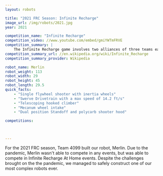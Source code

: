 ```yaml
---
layout: robots

title: "2021 FRC Season: Infinite Recharge"
image_url: /img/robots/2021.jpg
year: 2021

competition_name: "Infinite Recharge"
competition_video: //www.youtube.com/embed/gmiYWTmFRVE
competition_summary: |
    The Infinite Recharge game involves two alliances of three teams each, with each team controlling a robot and performing specific tasks on a field to score points. The game centers around a futuristic city theme involving two alliances consisting of three teams each competing to perform various tasks, including shooting foam balls known as Power Cells into high and low goals to activate a Shield Generator, manipulating a Control Panel to activate this shield, and returning to the Shield Generator to park or climb at the end of the match. The objective is to energize and activate the shield before the match ends and asteroids strike FIRST City, a futuristic city modeled after Star Wars.
competition_summary_url: //en.wikipedia.org/wiki/Infinite_Recharge
competition_summary_provider: Wikipedia

robot_name: Merlin
robot_weight: 113
robot_width: 29
robot_height: 45
robot_length: 29.5
quick_facts:
    - "Single flywheel shooter with inertia wheels"
    - "Swerve Drivetrain with a max speed of 14.2 ft/s"
    - "Telescoping hooked climber"
    - "Mecanum wheel intake"
    - "Dual position Standoff and polycarb shooter hood"

competitions:
    
    

---
```


For the 2021 FRC season, Team 4099 built our robot, Merlin. Due to the pandemic, Merlin wasn't able to compete in any events, but was able to compete in Infinite Recharge At Home events. Despite the challenges brought on the the pandemic, we managed to safely construct one of our most complex robots ever. 
